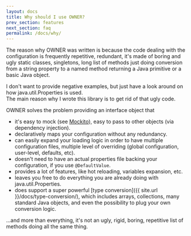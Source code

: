 ```yaml
---
layout: docs
title: Why should I use OWNER?
prev_section: features
next_section: faq
permalink: /docs/why/
---
```


The reason why OWNER was written is because the code dealing with the configuration is frequently repetitive, 
redundant, it's made of boring and ugly static classes, singletons, long list of methods just doing conversion from a
string property to a named method returning a Java primitive or a basic Java object. 

I don't want to provide negative examples, but just have a look around on how java.util.Properties is used.  
The main reason why I wrote this library is to get rid of that ugly code.

OWNER solves the problem providing an interface object that 

 - it's easy to mock (see [Mockito](http://mockito.org)), easy to pass to other objects (via dependency injection).
 - declaratively maps your configuration without any redundancy.
 - can easily expand your loading logic in order to have multiple configuration files, multiple level of 
   overriding (global configuration, user-level, defaults, etc).
 - doesn't need to have an actual properties file backing your configuration, if you use `@DefaultValue`.
 - provides a lot of features, like hot reloading, variables expansion, etc.
 - leaves you free to do everything you are already doing with java.util.Properties.
 - does support a super powerful [type conversion]({{ site.url }}/docs/type-conversion/), which includes arrays, 
   collections, many standard Java objects, and even the possibility to plug your own conversion logic.

...and more than everything, it's not an ugly, rigid, boring, repetitive list of methods doing all the same thing.
